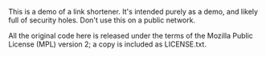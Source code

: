 This is a demo of a link shortener.  It's intended purely as a demo, and 
likely full of security holes. Don't use this on a public network.

All the original code here is released under the terms of the Mozilla Public
License (MPL) version 2; a copy is included as LICENSE.txt.
